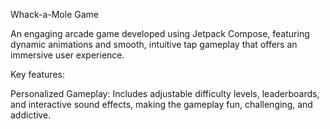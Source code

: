 Whack-a-Mole Game

An engaging arcade game developed using Jetpack Compose, featuring dynamic animations and smooth, intuitive tap gameplay that offers an immersive user experience.

Key features:

Personalized Gameplay: Includes adjustable difficulty levels, leaderboards, and interactive sound effects, making the gameplay fun, challenging, and addictive.
